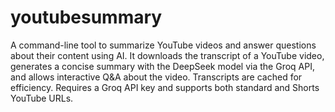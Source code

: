 # youtubesummary

A command-line tool to summarize YouTube videos and answer questions about their content using AI. It downloads the transcript of a YouTube video, generates a concise summary with the DeepSeek model via the Groq API, and allows interactive Q&A about the video. Transcripts are cached for efficiency. Requires a Groq API key and supports both standard and Shorts YouTube URLs.